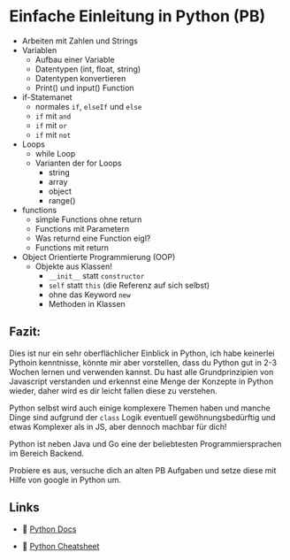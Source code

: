 # Einfache Einleitung in Python (PB)

- Arbeiten mit Zahlen und Strings
- Variablen
  - Aufbau einer Variable
  - Datentypen (int, float, string)
  - Datentypen konvertieren
  - Print() und input() Function
- if-Statemanet
  - normales `if`, `elseIf` und `else`
  - `if` mit `and`
  - `if` mit `or`
  - `if` mit `not`
- Loops
  - while Loop
  - Varianten der for Loops
    - string
    - array
    - object
    - range()
- functions
  - simple Functions ohne return
  - Functions mit Parametern
  - Was returnd eine Function eigl?
  - Functions mit return
- Object Orientierte Programmierung (OOP)
  - Objekte aus Klassen!
    - `__init__` statt `constructor`
    - `self` statt `this` (die Referenz auf sich selbst)
    - ohne das Keyword `new`
    - Methoden in Klassen

## Fazit:

Dies ist nur ein sehr oberflächlicher Einblick in Python, ich habe keinerlei Pythoin kenntnisse, könnte mir aber vorstellen, dass du Python gut in 2-3 Wochen lernen und verwenden kannst. Du hast alle Grundprinzipien von Javascript verstanden und erkennst eine Menge der Konzepte in Python wieder, daher wird es dir leicht fallen diese zu verstehen.

Python selbst wird auch einige komplexere Themen haben und manche Dinge sind aufgrund der `class` Logik eventuell gewöhnungsbedürftig und etwas Komplexer als in JS, aber dennoch machbar für dich!

Python ist neben Java und Go eine der beliebtesten Programmiersprachen im Bereich Backend.

Probiere es aus, versuche dich an alten PB Aufgaben und setze diese mit Hilfe von google in Python um.

## Links

- :link: [Python Docs](https://docs.python.org/release/3.13.1/tutorial/)

- :link: [Python Cheatsheet](https://www.pythoncheatsheet.org/cheatsheet/)
